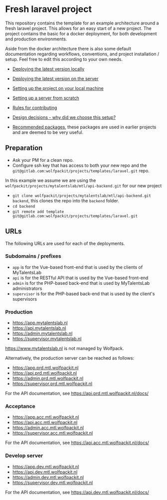 # Fresh laravel project

This repository contains the template for an example architecture around a fresh laravel project. This allows for an
easy start of a new project. The project contains the basic for a docker deployment, for both development and production
environments.

Aside from the docker architecture there is also some default documentation regarding workflows, conventions, and project
installation / setup. Feel free to edit this according to your own needs.

- [Deploying the latest version locally](doc/local-daily.md)
- [Deploying the latest version on the server](doc/server-daily.md)
- [Setting up the project on your local machine](doc/local-setup.md)
- [Setting up a server from scratch](doc/server-setup.md)
- [Rules for contributing](doc/contribution-rules.md)
- [Design decisions - why did we choose this setup?](doc/design-decisions.md)


- [Recommended packages](doc/template/recommended-packages.md), these packages are used in earlier projects and are deemed to be very useful.

## Preparation
- Ask your PM for a clean repo.
- Configure ssh key that has access to both your new repo and the `git@gitlab.com:wolfpackit/projects/templates/laravel.git` repo.

In this example we assume we are using the `wolfpackit/projects/mytalentslab/mtl/api-backend.git` for our new project

- `git clone wolfpackit/projects/mytalentslab/mtl/api-backend.git backend`, this clones the repo into the `backend` folder.
- `cd backend`
- `git remote add template git@gitlab.com:wolfpackit/projects/templates/laravel.git`


## URLs

The following URLs are used for each of the deployments.

### Subdomains / prefixes

- `app` is for the Vue-based front-end that is used by the clients of MyTalentsLab
- `api` is for the RESTful API that is used by the Vue-based front-end
- `admin` is for the PHP-based back-end that is used by MyTalentsLab administrators
- `supervisor` is for the PHP-based back-end that is used by the client's supervisors

### Production

- https://app.mytalentslab.nl
- https://api.mytalentslab.nl
- https://admin.mytalentslab.nl
- https://supervisor.mytalentslab.nl

https://www.mytalentslab.nl is not managed by Wolfpack.

Alternatively, the production server can be reached as follows:

- https://app.prd.mtl.wolfpackit.nl
- https://api.prd.mtl.wolfpackit.nl
- https://admin.prd.mtl.wolfpackit.nl
- https://supervisor.prd.mtl.wolfpackit.nl

For the API documentation, see https://api.prd.mtl.wolfpackit.nl/docs/

### Acceptance

- https://app.acc.mtl.wolfpackit.nl
- https://api.acc.mtl.wolfpackit.nl
- https://admin.acc.mtl.wolfpackit.nl
- https://supervisor.acc.mtl.wolfpackit.nl

For the API documentation, see https://api.acc.mtl.wolfpackit.nl/docs/

### Develop server

- https://app.dev.mtl.wolfpackit.nl
- https://api.dev.mtl.wolfpackit.nl
- https://admin.dev.mtl.wolfpackit.nl
- https://supervisor.dev.mtl.wolfpackit.nl

For the API documentation, see https://api.dev.mtl.wolfpackit.nl/docs/
